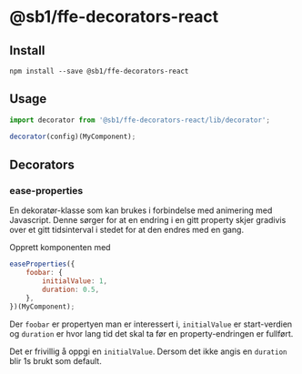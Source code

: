 # @sb1/ffe-decorators-react

## Install

```
npm install --save @sb1/ffe-decorators-react
```

## Usage

```javascript
import decorator from '@sb1/ffe-decorators-react/lib/decorator';

decorator(config)(MyComponent);
```

## Decorators

### ease-properties

En dekoratør-klasse som kan brukes i forbindelse med animering med Javascript.
Denne sørger for at en endring i en gitt property skjer gradivis over et gitt tidsinterval i stedet for at den endres med en gang.

Opprett komponenten med

```javascript
easeProperties({
    foobar: {
        initialValue: 1,
        duration: 0.5,
    },
})(MyComponent);
```

Der `foobar` er propertyen man er interessert i, `initialValue` er start-verdien og `duration` er hvor lang tid det skal ta før en property-endringen er fullført.

Det er frivillig å oppgi en `initialValue`.
Dersom det ikke angis en `duration` blir 1s brukt som default.
